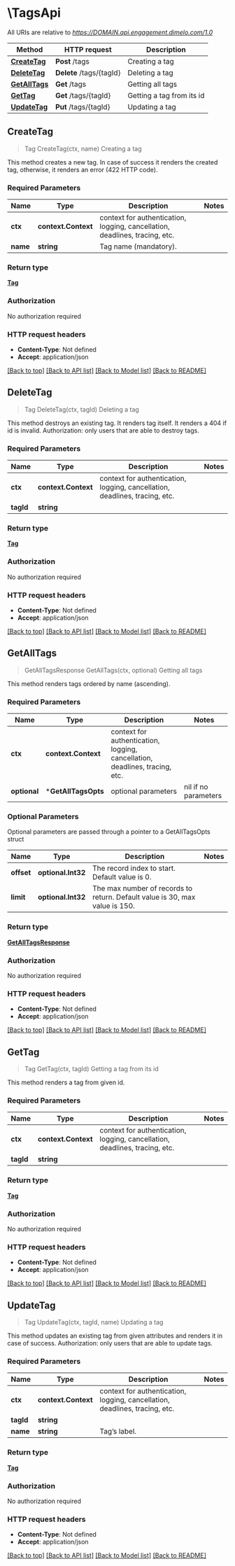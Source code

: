 # \TagsApi

All URIs are relative to *https://DOMAIN.api.engagement.dimelo.com/1.0*

Method | HTTP request | Description
------------- | ------------- | -------------
[**CreateTag**](TagsApi.md#CreateTag) | **Post** /tags | Creating a tag
[**DeleteTag**](TagsApi.md#DeleteTag) | **Delete** /tags/{tagId} | Deleting a tag
[**GetAllTags**](TagsApi.md#GetAllTags) | **Get** /tags | Getting all tags
[**GetTag**](TagsApi.md#GetTag) | **Get** /tags/{tagId} | Getting a tag from its id
[**UpdateTag**](TagsApi.md#UpdateTag) | **Put** /tags/{tagId} | Updating a tag



## CreateTag

> Tag CreateTag(ctx, name)
Creating a tag

This method creates a new tag. In case of success it renders the created tag, otherwise, it renders an error (422 HTTP code).

### Required Parameters


Name | Type | Description  | Notes
------------- | ------------- | ------------- | -------------
**ctx** | **context.Context** | context for authentication, logging, cancellation, deadlines, tracing, etc.
**name** | **string**| Tag name (mandatory). | 

### Return type

[**Tag**](Tag.md)

### Authorization

No authorization required

### HTTP request headers

- **Content-Type**: Not defined
- **Accept**: application/json

[[Back to top]](#) [[Back to API list]](../README.md#documentation-for-api-endpoints)
[[Back to Model list]](../README.md#documentation-for-models)
[[Back to README]](../README.md)


## DeleteTag

> Tag DeleteTag(ctx, tagId)
Deleting a tag

This method destroys an existing tag. It renders tag itself. It renders a 404 if id is invalid.  Authorization​: only users that are able to destroy tags.

### Required Parameters


Name | Type | Description  | Notes
------------- | ------------- | ------------- | -------------
**ctx** | **context.Context** | context for authentication, logging, cancellation, deadlines, tracing, etc.
**tagId** | **string**|  | 

### Return type

[**Tag**](Tag.md)

### Authorization

No authorization required

### HTTP request headers

- **Content-Type**: Not defined
- **Accept**: application/json

[[Back to top]](#) [[Back to API list]](../README.md#documentation-for-api-endpoints)
[[Back to Model list]](../README.md#documentation-for-models)
[[Back to README]](../README.md)


## GetAllTags

> GetAllTagsResponse GetAllTags(ctx, optional)
Getting all tags

This method renders tags ordered by name (ascending).

### Required Parameters


Name | Type | Description  | Notes
------------- | ------------- | ------------- | -------------
**ctx** | **context.Context** | context for authentication, logging, cancellation, deadlines, tracing, etc.
 **optional** | ***GetAllTagsOpts** | optional parameters | nil if no parameters

### Optional Parameters

Optional parameters are passed through a pointer to a GetAllTagsOpts struct


Name | Type | Description  | Notes
------------- | ------------- | ------------- | -------------
 **offset** | **optional.Int32**| The record index to start. Default value is 0. | 
 **limit** | **optional.Int32**| The max number of records to return. Default value is 30, max value is 150. | 

### Return type

[**GetAllTagsResponse**](GetAllTagsResponse.md)

### Authorization

No authorization required

### HTTP request headers

- **Content-Type**: Not defined
- **Accept**: application/json

[[Back to top]](#) [[Back to API list]](../README.md#documentation-for-api-endpoints)
[[Back to Model list]](../README.md#documentation-for-models)
[[Back to README]](../README.md)


## GetTag

> Tag GetTag(ctx, tagId)
Getting a tag from its id

This method renders a tag from given id.

### Required Parameters


Name | Type | Description  | Notes
------------- | ------------- | ------------- | -------------
**ctx** | **context.Context** | context for authentication, logging, cancellation, deadlines, tracing, etc.
**tagId** | **string**|  | 

### Return type

[**Tag**](Tag.md)

### Authorization

No authorization required

### HTTP request headers

- **Content-Type**: Not defined
- **Accept**: application/json

[[Back to top]](#) [[Back to API list]](../README.md#documentation-for-api-endpoints)
[[Back to Model list]](../README.md#documentation-for-models)
[[Back to README]](../README.md)


## UpdateTag

> Tag UpdateTag(ctx, tagId, name)
Updating a tag

This method updates an existing tag from given attributes and renders it in case of success.  Authorization​: only users that are able to update tags.

### Required Parameters


Name | Type | Description  | Notes
------------- | ------------- | ------------- | -------------
**ctx** | **context.Context** | context for authentication, logging, cancellation, deadlines, tracing, etc.
**tagId** | **string**|  | 
**name** | **string**| Tag’s label. | 

### Return type

[**Tag**](Tag.md)

### Authorization

No authorization required

### HTTP request headers

- **Content-Type**: Not defined
- **Accept**: application/json

[[Back to top]](#) [[Back to API list]](../README.md#documentation-for-api-endpoints)
[[Back to Model list]](../README.md#documentation-for-models)
[[Back to README]](../README.md)

